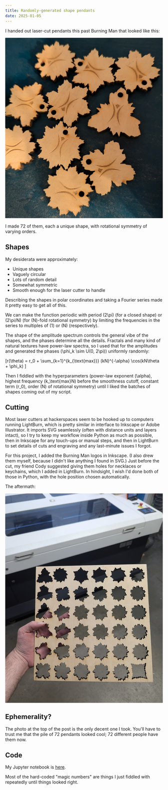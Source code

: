 ```yaml
---
title: Randomly-generated shape pendants
date: 2025-01-05
---
```


I handed out laser-cut pendants this past Burning Man that looked like this:

![wooden pendants in a variety of symmetrical jagged shapes](../../assets/shape-pendants/pendants.jpg)

I made 72 of them, each a unique shape, with rotational symmetry of varying orders.

## Shapes

My desiderata were approximately:

* Unique shapes
* Vaguely circular
* Lots of random detail
* Somewhat symmetric
* Smooth enough for the laser cutter to handle

Describing the shapes in polar coordinates and taking a Fourier series made it pretty easy to get all of this.

We can make the function periodic with period \(2\pi\) (for a closed shape) or \(2\pi/N\) (for \(N\)-fold rotational symmetry) by limiting the frequencies in the series to multiples of \(1\) or \(N\) (respectively).

The shape of the amplitude spectrum controls the general vibe of the shapes, and the phases determine all the details. Fractals and many kind of natural textures have power-law spectra, so I used that for the amplitudes and generated the phases \(\phi_k \sim U(0, 2\pi)\) uniformly randomly:

\[r(\theta) = r_0 + \sum_{k=1}^{k_{\text{max}}} (kN)^{-\alpha} \cos(kN\theta + \phi_k) \]

Then I fiddled with the hyperparameters (power-law exponent \(\alpha\), highest frequency \(k_\text{max}N\) before the smoothness cutoff, constant term \(r_0\), order \(N\) of rotational symmetry) until I liked the batches of shapes coming out of my script.

## Cutting

Most laser cutters at hackerspaces seem to be hooked up to computers running LightBurn, which is pretty similar in interface to Inkscape or Adobe Illustrator. It imports SVG seamlessly (often with distance units and layers intact), so I try to keep my workflow inside Python as much as possible, then in Inkscape for any touch-ups or manual steps, and then in LightBurn to set details of cuts and engraving and any last-minute issues I forgot.

For this project, I added the Burning Man logos in Inkscape. (I also drew them myself, because I didn't like anything I found in SVG.) Just before the cut, my friend Cody suggested giving them holes for necklaces or keychains, which I added in LightBurn. In hindsight, I wish I'd done both of those in Python, with the hole position chosen automatically.

The aftermath: 

![wooden square with jagged symmetrical shapes cut out, with laser cutter visible in background](../../assets/shape-pendants/pendants-cut.jpg)

## Ephemerality?

The photo at the top of the post is the only decent one I took. You'll have to trust me that the pile of 72 pendants looked cool; 72 different people have them now.

## Code

My Jupyter notebook is [here](https://github.com/AdamScherlis/notebooks-python/blob/main/lasers/tokens/tokens.ipynb).

Most of the hard-coded "magic numbers" are things I just fiddled with repeatedly until things looked right.